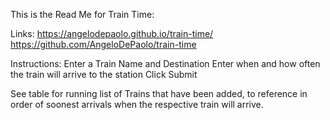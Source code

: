 This is the Read Me for Train Time:

Links:
https://angelodepaolo.github.io/train-time/
https://github.com/AngeloDePaolo/train-time

Instructions:
Enter a Train Name and Destination
Enter when and how often the train will arrive to the station
Click Submit

See table for running list of Trains that have been added, to reference in order of soonest arrivals when the respective train will arrive.